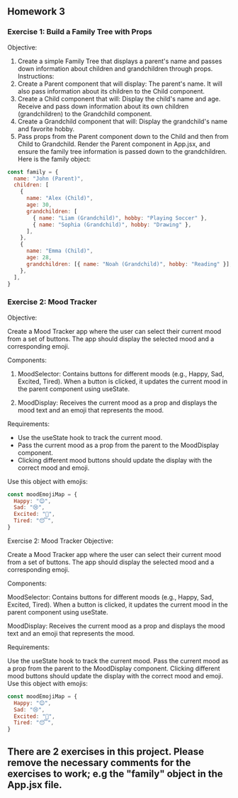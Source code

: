 ## Homework 3

### Exercise 1: Build a Family Tree with Props

Objective:

1. Create a simple Family Tree that displays a parent's name and passes down information about children and grandchildren through props.
   Instructions:
2. Create a Parent component that will display:
   The parent's name.
   It will also pass information about its children to the Child component.
3. Create a Child component that will:
   Display the child's name and age.
   Receive and pass down information about its own children (grandchildren) to the Grandchild component.
4. Create a Grandchild component that will:
   Display the grandchild's name and favorite hobby.
5. Pass props from the Parent component down to the Child and then from Child to Grandchild.
   Render the Parent component in App.jsx, and ensure the family tree information is passed down to the grandchildren. Here is the family object:

```js
const family = {
  name: "John (Parent)",
  children: [
    {
      name: "Alex (Child)",
      age: 30,
      grandchildren: [
        { name: "Liam (Grandchild)", hobby: "Playing Soccer" },
        { name: "Sophia (Grandchild)", hobby: "Drawing" },
      ],
    },
    {
      name: "Emma (Child)",
      age: 28,
      grandchildren: [{ name: "Noah (Grandchild)", hobby: "Reading" }],
    },
  ],
}
```

### Exercise 2: Mood Tracker

Objective:

Create a Mood Tracker app where the user can select their current mood from a set of buttons. The app should display the selected mood and a corresponding emoji.

Components:

1. MoodSelector:
   Contains buttons for different moods (e.g., Happy, Sad, Excited, Tired).
   When a button is clicked, it updates the current mood in the parent component using useState.

2. MoodDisplay:
   Receives the current mood as a prop and displays the mood text and an emoji that represents the mood.

Requirements:

- Use the useState hook to track the current mood.
- Pass the current mood as a prop from the parent to the MoodDisplay component.
- Clicking different mood buttons should update the display with the correct mood and emoji.

Use this object with emojis:

```js
const moodEmojiMap = {
  Happy: "😊",
  Sad: "😢",
  Excited: "🤩",
  Tired: "😴",
}
```
Exercise 2: Mood Tracker
Objective:

Create a Mood Tracker app where the user can select their current mood from a set of buttons. The app should display the selected mood and a corresponding emoji.

Components:

MoodSelector: Contains buttons for different moods (e.g., Happy, Sad, Excited, Tired). When a button is clicked, it updates the current mood in the parent component using useState.

MoodDisplay: Receives the current mood as a prop and displays the mood text and an emoji that represents the mood.

Requirements:

Use the useState hook to track the current mood.
Pass the current mood as a prop from the parent to the MoodDisplay component.
Clicking different mood buttons should update the display with the correct mood and emoji.
Use this object with emojis:

```js
const moodEmojiMap = {
  Happy: "😊",
  Sad: "😢",
  Excited: "🤩",
  Tired: "😴",
}
```
## There are 2 exercises in this project. Please remove the necessary comments for the exercises to work; e.g the "family" object in the App.jsx file.